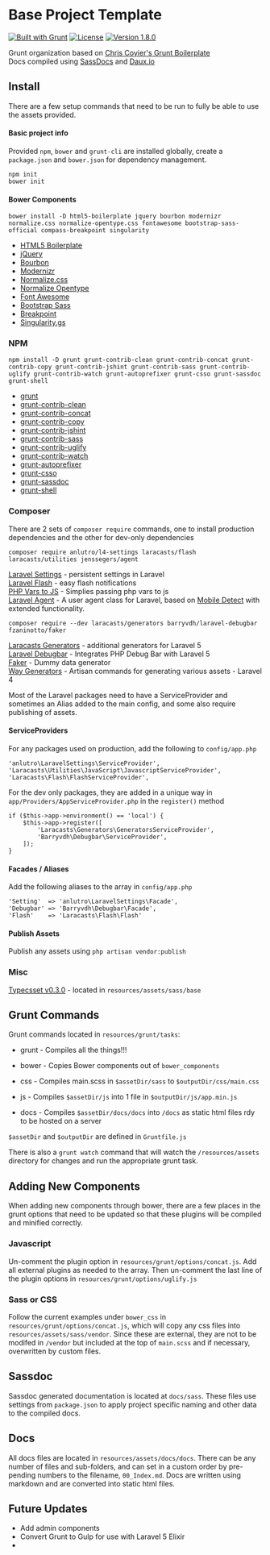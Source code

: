 # Base Project Template
[![Built with Grunt](https://cdn.gruntjs.com/builtwith.png)](http://gruntjs.com/)
[![License](http://b.repl.ca/v1/license-MIT-44aa44.png)]()
[![Version 1.8.0](http://b.repl.ca/v1/version-1.8.0-3399dd.png)]()

Grunt organization based on [Chris Coyier's Grunt Boilerplate](https://github.com/chriscoyier/My-Grunt-Boilerplate) <br>
Docs compiled using [SassDocs](https://github.com/SassDoc/sassdoc) and [Daux.io](https://github.com/justinwalsh/daux.io)





##  Install
There are a few setup commands that need to be run to fully be able to use the assets provided.



#### Basic project info
Provided `npm`, `bower` and `grunt-cli` are installed globally, create a `package.json` and `bower.json` for dependency management.

```
npm init
bower init
```





#### Bower Components
```
bower install -D html5-boilerplate jquery bourbon modernizr normalize.css normalize-opentype.css fontawesome bootstrap-sass-official compass-breakpoint singularity
```


* [HTML5 Boilerplate](https://github.com/h5bp/html5-boilerplate)
* [jQuery](https://github.com/jquery/jquery)
* [Bourbon](https://github.com/thoughtbot/bourbon)
* [Modernizr](https://github.com/Modernizr/Modernizr)
* [Normalize.css](https://github.com/necolas/normalize.css)
* [Normalize Opentype](https://github.com/kennethormandy/normalize-opentype.css)
* [Font Awesome](https://github.com/FortAwesome/Font-Awesome)
* [Bootstrap Sass](https://github.com/twbs/bootstrap-sass)
* [Breakpoint](https://github.com/at-import/breakpoint)
* [Singularity.gs](https://github.com/at-import/Singularity)





###  NPM
```
npm install -D grunt grunt-contrib-clean grunt-contrib-concat grunt-contrib-copy grunt-contrib-jshint grunt-contrib-sass grunt-contrib-uglify grunt-contrib-watch grunt-autoprefixer grunt-csso grunt-sassdoc grunt-shell
```

* [grunt](https://github.com/gruntjs/grunt)
* [grunt-contrib-clean](https://github.com/gruntjs/grunt-contrib-clean)
* [grunt-contrib-concat](https://github.com/gruntjs/grunt-contrib-concat)
* [grunt-contrib-copy](https://github.com/gruntjs/grunt-contrib-copy)
* [grunt-contrib-jshint](https://github.com/gruntjs/grunt-contrib-jshint)
* [grunt-contrib-sass](https://github.com/gruntjs/grunt-contrib-sass)
* [grunt-contrib-uglify](https://github.com/gruntjs/grunt-contrib-uglify)
* [grunt-contrib-watch](https://github.com/gruntjs/grunt-contrib-watch)
* [grunt-autoprefixer](https://github.com/nDmitry/grunt-autoprefixer)
* [grunt-csso](https://github.com/t32k/grunt-csso)
* [grunt-sassdoc](https://github.com/SassDoc/grunt-sassdoc)
* [grunt-shell](https://github.com/sindresorhus/grunt-shell)





### Composer

There are 2 sets of `composer require` commands, one to install production dependencies and the other for dev-only dependencies

```
composer require anlutro/l4-settings laracasts/flash laracasts/utilities jenssegers/agent
```

[Laravel Settings](https://github.com/anlutro/laravel-settings) - persistent settings in Laravel <br>
[Laravel Flash](https://github.com/laracasts/flash) - easy flash notifications <br>
[PHP Vars to JS](https://github.com/laracasts/PHP-Vars-To-Js-Transformer) - Simplies passing php vars to js <br>
[Laravel Agent](https://github.com/jenssegers/Laravel-Agent) - A user agent class for Laravel, based on [Mobile Detect](https://github.com/serbanghita/Mobile-Detect) with extended functionality. <br>

```
composer require --dev laracasts/generators barryvdh/laravel-debugbar fzaninotto/faker
```


[Laracasts Generators](https://github.com/laracasts/Laravel-5-Generators-Extended) - additional generators for Laravel 5 <br>
[Laravel Debugbar](https://github.com/barryvdh/laravel-debugbar) - Integrates PHP Debug Bar with Laravel 5 <br>
[Faker](https://github.com/fzaninotto/Faker) - Dummy data generator <br>
[Way Generators](https://github.com/jeffreyway/laravel-4-generators) - Artisan commands for generating various assets - Laravel 4 <br>
	

Most of the Laravel packages need to have a ServiceProvider and sometimes an Alias added to the main config, and some also require publishing of assets.

#### ServiceProviders
For any packages used on production, add the following to `config/app.php`

```
'anlutro\LaravelSettings\ServiceProvider',
'Laracasts\Utilities\JavaScript\JavascriptServiceProvider',
'Laracasts\Flash\FlashServiceProvider',
```

For the dev only packages, they are added in a unique way in `app/Providers/AppServiceProvider.php` in the `register()` method

```
if ($this->app->environment() == 'local') {
	$this->app->register([
		'Laracasts\Generators\GeneratorsServiceProvider',
		'Barryvdh\Debugbar\ServiceProvider',
	]);
}
```


#### Facades / Aliases

Add the following aliases to the array in `config/app.php`

```
'Setting'  => 'anlutro\LaravelSettings\Facade',
'Debugbar' => 'Barryvdh\Debugbar\Facade',
'Flash'    => 'Laracasts\Flash\Flash'
```


#### Publish Assets

Publish any assets using `php artisan vendor:publish`






###  Misc

[Typecsset v0.3.0](https://github.com/csswizardry/typecsset) - located in `resources/assets/sass/base`<br>



##  Grunt Commands

Grunt commands located in `resources/grunt/tasks`:

* grunt - Compiles all the things!!!

* bower - Copies Bower components out of `bower_components`
* css  - Compiles main.scss in `$assetDir/sass` to `$outputDir/css/main.css`
* js   - Compiles `$assetDir/js` into 1 file in `$outputDir/js/app.min.js`
* docs - Compiles `$assetDir/docs/docs` into `/docs` as static html files rdy to be hosted on a server

`$assetDir` and `$outputDir` are defined in `Gruntfile.js`

There is also a `grunt watch` command that will watch the `/resources/assets` directory for changes and run the appropriate grunt task.




## Adding New Components
When adding new components through bower, there are a few places in the grunt options that need to be updated so that these plugins will be compiled and minified correctly.  





### Javascript
Un-comment the plugin option in `resources/grunt/options/concat.js`.  Add all external plugins as needed to the array.  Then un-comment the last line of the plugin options in `resources/grunt/options/uglify.js`





### Sass or CSS
Follow the current examples under `bower_css` in `resources/grunt/options/concat.js`, which will copy any css files into `resources/assets/sass/vendor`.  Since these are external, they are not to be modifed in `/vendor` but included at the top of `main.scss` and if necessary, overwritten by custom files.





## Sassdoc
Sassdoc generated documentation is located at `docs/sass`.  These files use settings from `package.json` to apply project specific naming and other data to the compiled docs.





##  Docs
All docs files are located in `resources/assets/docs/docs`.  There can be any number of files and sub-folders, and can set in a custom order by pre-pending numbers to the filename, `00_Index.md`.  Docs are written using markdown and are converted into static html files.





## Future Updates

* Add admin components
* Convert Grunt to Gulp for use with Laravel 5 Elixir
* 